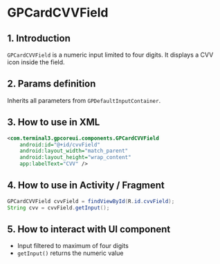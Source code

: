 # GPCardCVVField

## 1. Introduction
`GPCardCVVField` is a numeric input limited to four digits. It displays a CVV icon inside the field.

## 2. Params definition
Inherits all parameters from `GPDefaultInputContainer`.

## 3. How to use in XML
```xml
<com.terminal3.gpcoreui.components.GPCardCVVField
    android:id="@+id/cvvField"
    android:layout_width="match_parent"
    android:layout_height="wrap_content"
    app:labelText="CVV" />
```

## 4. How to use in Activity / Fragment
```java
GPCardCVVField cvvField = findViewById(R.id.cvvField);
String cvv = cvvField.getInput();
```

## 5. How to interact with UI component
- Input filtered to maximum of four digits
- `getInput()` returns the numeric value
